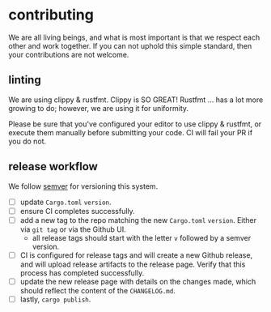 contributing
============
We are all living beings, and what is most important is that we respect each other and work together. If you can not uphold this simple standard, then your contributions are not welcome.

## linting
We are using clippy & rustfmt. Clippy is SO GREAT! Rustfmt ... has a lot more growing to do; however, we are using it for uniformity.

Please be sure that you've configured your editor to use clippy & rustfmt, or execute them manually before submitting your code. CI will fail your PR if you do not.

## release workflow
We follow [semver](https://semver.org/spec/v2.0.0.html) for versioning this system.

- [ ] update `Cargo.toml` `version`.
- [ ] ensure CI completes successfully.
- [ ] add a new tag to the repo matching the new `Cargo.toml` `version`. Either via `git tag` or via the Github UI.
    - all release tags should start with the letter `v` followed by a semver version.
- [ ] CI is configured for release tags and will create a new Github release, and will upload release artifacts to the release page. Verify that this process has completed successfully.
- [ ] update the new release page with details on the changes made, which should reflect the content of the `CHANGELOG.md`.
- [ ] lastly, `cargo publish`.
